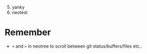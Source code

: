 5. yanky
6. neotest


# Remember

- `<` and `>` in neotree to scroll between git status/buffers/files etc..
